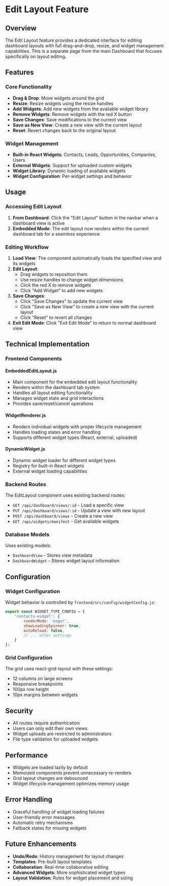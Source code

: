 # Edit Layout Feature

## Overview

The Edit Layout feature provides a dedicated interface for editing dashboard layouts with full drag-and-drop, resize, and widget management capabilities. This is a separate page from the main Dashboard that focuses specifically on layout editing.

## Features

### Core Functionality
- **Drag & Drop**: Move widgets around the grid
- **Resize**: Resize widgets using the resize handles
- **Add Widgets**: Add new widgets from the available widget library
- **Remove Widgets**: Remove widgets with the red X button
- **Save Changes**: Save modifications to the current view
- **Save as New View**: Create a new view with the current layout
- **Reset**: Revert changes back to the original layout

### Widget Management
- **Built-in React Widgets**: Contacts, Leads, Opportunities, Companies, Users
- **External Widgets**: Support for uploaded custom widgets
- **Widget Library**: Dynamic loading of available widgets
- **Widget Configuration**: Per-widget settings and behavior

## Usage

### Accessing Edit Layout

1. **From Dashboard**: Click the "Edit Layout" button in the navbar when a dashboard view is active
2. **Embedded Mode**: The edit layout now renders within the current dashboard tab for a seamless experience

### Editing Workflow

1. **Load View**: The component automatically loads the specified view and its widgets
2. **Edit Layout**: 
   - Drag widgets to reposition them
   - Use resize handles to change widget dimensions
   - Click the red X to remove widgets
   - Click "Add Widget" to add new widgets
3. **Save Changes**:
   - Click "Save Changes" to update the current view
   - Click "Save as New View" to create a new view with the current layout
   - Click "Reset" to revert all changes
4. **Exit Edit Mode**: Click "Exit Edit Mode" to return to normal dashboard view

## Technical Implementation

### Frontend Components

#### EmbeddedEditLayout.js
- Main component for the embedded edit layout functionality
- Renders within the dashboard tab system
- Handles all layout editing functionality
- Manages widget state and grid interactions
- Provides save/reset/cancel operations

#### WidgetRenderer.js
- Renders individual widgets with proper lifecycle management
- Handles loading states and error handling
- Supports different widget types (React, external, uploaded)

#### DynamicWidget.js
- Dynamic widget loader for different widget types
- Registry for built-in React widgets
- External widget loading capabilities

### Backend Routes

The EditLayout component uses existing backend routes:

- `GET /api/dashboard/views/:id` - Load a specific view
- `PUT /api/dashboard/views/:id` - Update a view with new layout
- `POST /api/dashboard/views` - Create a new view
- `GET /api/widgets/manifest` - Get available widgets

### Database Models

Uses existing models:
- `DashboardView` - Stores view metadata
- `DashboardWidget` - Stores widget layout information

## Configuration

### Widget Configuration
Widget behavior is controlled by `frontend/src/config/widgetConfig.js`:

```javascript
export const WIDGET_TYPE_CONFIG = {
    'contacts-widget': {
        renderMode: 'eager',
        showLoadingSpinner: true,
        autoReload: false,
        // ... other settings
    }
};
```

### Grid Configuration
The grid uses react-grid-layout with these settings:
- 12 columns on large screens
- Responsive breakpoints
- 100px row height
- 10px margins between widgets

## Security

- All routes require authentication
- Users can only edit their own views
- Widget uploads are restricted to administrators
- File type validation for uploaded widgets

## Performance

- Widgets are loaded lazily by default
- Memoized components prevent unnecessary re-renders
- Grid layout changes are debounced
- Widget lifecycle management optimizes memory usage

## Error Handling

- Graceful handling of widget loading failures
- User-friendly error messages
- Automatic retry mechanisms
- Fallback states for missing widgets

## Future Enhancements

- **Undo/Redo**: History management for layout changes
- **Templates**: Pre-built layout templates
- **Collaboration**: Real-time collaborative editing
- **Advanced Widgets**: More sophisticated widget types
- **Layout Validation**: Rules for widget placement and sizing 